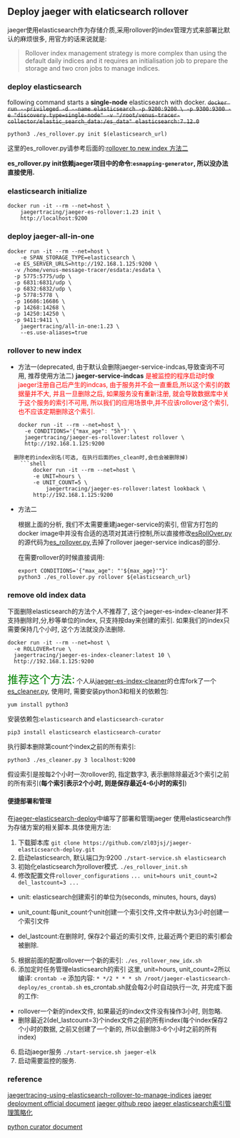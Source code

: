 ## Deploy jaeger with elaticsearch rollover

jaeger使用elasticsearch作为存储介质,采用rollover的index管理方式来部署比默认的麻烦很多, 用官方的话来说就是:

> Rollover index management strategy is more complex than using the default daily indices and it requires an initialisation job to prepare the storage and two cron jobs to manage indices.

### deploy elasticsearch

following command starts a **single-node** elasticsearch with docker.
~~`docker run --privileged -d --name elasticsearch -p 9200:9200 \
	-p 9300:9300
	-e "discovery.type=single-node"
	-v "/root/venus-tracer-collector/elastic_search_data:/es_data"
	elasticsearch:7.12.0`~~

`python3 ./es_rollover.py init $(elasticsearch_url)`

这里的es_rollover.py请参考后面的:[rollover to new index 方法二](#rollover_nex_idx_2)

**es_rollover.py init依赖jaeger项目中的命令:`esmapping-generator`, 所以没办法直接使用.**

### elasticsearch initialize

```shell
docker run -it --rm --net=host \ 
	jaegertracing/jaeger-es-rollover:1.23 init \
	http://localhost:9200
```

### deploy jaeger-all-in-one

```shell
docker run -it --rm --net=host \
	-e SPAN_STORAGE_TYPE=elasticsearch \
  -e ES_SERVER_URLS=http://192.168.1.125:9200 \
  -v /home/venus-message-tracer/esdata:/esdata \
  -p 5775:5775/udp \
  -p 6831:6831/udp \
  -p 6832:6832/udp \
  -p 5778:5778 \
  -p 16686:16686 \
  -p 14268:14268 \
  -p 14250:14250 \
  -p 9411:9411 \
	jaegertracing/all-in-one:1.23 \
	--es.use-aliases=true
```

### rollover to new index

- 方法一(deprecated, 由于默认会删除jaeger-service-indcas,导致查询不可用, 推荐使用方法二)
  **jaeger-service-indcas** <font color=red>是被监控的程序启动时像jaeger注册自己后产生的indcas, 
  由于服务并不会一直重启,所以这个索引的数据量并不大,
  并且一旦删除之后, 如果服务没有重新注册, 就会导致数据库中关于这个服务的索引不可用,
  所以我们的应用场景中,并不应该rollover这个索引, 也不应该定期删除这个索引.
  </font>

  ```shell
  docker run -it --rm --net=host \ 
    -e CONDITIONS='{"max_age": "5h"}' \
    jaegertracing/jaeger-es-rollover:latest rollover \
    http://192.168.1.125:9200 
```
  删除老的index别名(可选, 在执行后面的es_clean时,会也会被删除掉)
    ```shell
		docker run -it --rm --net=host \
		-e UNIT=hours \
		-e UNIT_COUNT=5 \
			jaegertracing/jaeger-es-rollover:latest lookback \
		http://192.168.1.125:9200
```
- <span id='rollover_nex_idx_2'>方法二</span>

  根据上面的分析, 我们不太需要重建jaeger-service的索引, 但官方打包的docker image中并没有合适的选项对其进行控制,所以直接修改[esRollOver.py](https://raw.githubusercontent.com/jaegertracing/jaeger/master/plugin/storage/es/esRollover.py)的源代码为[es_rollover.py](https://raw.githubusercontent.com/zl03jsj/jaeger-elasticsearch-deploy/master/es_rollover.py),去掉了rollover jaeger-service indicas的部分.

  在需要rollover的时候直接调用:
  ```shell
  export CONDITIONS='{"max_age": "'${max_age}'"}'
  python3 ./es_rollover.py rollover ${elasticsearch_url}
  ```

### remove old index data

下面删除elasticsearch的方法个人不推荐了, 这个jaeger-es-index-cleaner并不支持删除时,分,秒等单位的index, 只支持按day来创建的索引.
如果我们的index只需要保持几个小时, 这个方法就没办法删除.
  ```shell
docker run -it --rm --net=host \
	-e ROLLOVER=true \
	jaegertracing/jaeger-es-index-cleaner:latest 10 \
	http://192.168.1.125:9200
  ```

<font color=green weight=20 size=5>推荐这个方法:</font>
个人从[jaeger-es-index-cleaner](https://github.com/jaegertracing/jaeger/blob/master/plugin/storage/es/esCleaner.py)的仓库fork了一个 [es_cleaner.py](https://raw.githubusercontent.com/zl03jsj/jaeger-elasticsearch-deploy/master/es_cleaner.py), 使用时, 需要安装python3和相关的依赖包:

```shell
yum install python3 
```

安装依赖包:`elasticsearch` and `elasticsearch-curator`
```shell
pip3 install elasticsearch elasticsearch-curator
```

执行脚本删除第count个index之前的所有索引:
```shell
python3 ./es_cleaner.py 3 localhost:9200
```
假设索引是按每2个小时一次rollover的, 指定数字3, 表示删除除最近3个索引之前的所有索引(**每个索引表示2个小时, 则是保存最近4-6小时的索引**)

#### 便捷部署和管理

在[jaeger-elasticsearch-deploy](https://github.com/zl03jsj/jaeger-elasticsearch-deploy.git)中编写了部署和管理jaeger 使用elasticsearch作为存储方案的相关脚本.具体使用方法:

1. 下载脚本库
```git clone https://github.com/zl03jsj/jaeger-elasticsearch-deploy.git```
2. 启动elasticsearch, 默认端口为:9200
```./start-service.sh elasticsearch```
3. 初始化elasticsearch为rollover模式.
```./es_rollover_init.sh```
4. 修改配置文件`rollover_configurations`
`...
unit=hours
unit_count=2
del_lastcount=3
...
`
- unit: elasticsearch创建索引的单位为(seconds, minutes, hours, days)

- unit_count:每unit_count个unit创建一个索引文件,文件中默认为3小时创建一个索引文件

- del_lastcount:在删除时, 保存2个最近的索引文件, 比最近两个更旧的索引都会被删除.

5. 根据前面的配置rollover一个新的索引:
```./es_rollover_new_idx.sh```
5. 添加定时任务管理elasticsearch的索引
这里, unit=hours, unit_count=2所以编译:
```crontab -e```
添加内容:
```* */2 * * * sh /root/jaeger-elasticsearch-deploy/es_crontab.sh```
 es_crontab.sh就会每2小时自动执行一次, 
并完成下面的工作:
- rollover一个新的index文件, 如果最近的index文件没有操作3小时, 则忽略.
- 删除最近2(del_lastcount=3)个index文件之前的所有index(每个index保存2个小时的数据, 之前又创建了一个新的, 所以会删除3-6个小时之前的所有index)
6. 启动jaeger服务
```./start-service.sh jaeger-elk```
7. 启动需要监控的服务.

### reference

[jaegertracing-using-elasticsearch-rollover-to-manage-indices](https://medium.com/jaegertracing/using-elasticsearch-rollover-to-manage-indices-8b3d0c77915d)
[jaeger deployment official document](https://www.jaegertracing.io/docs/1.23/deployment/)
[jaeger github repo](https://github.com/jaegertracing/jaeger)
[jaeger elasticsearch索引管理策略化](https://www.jaegertracing.io/docs/1.23/deployment/#elasticsearch-ilm-support)

[python curator document](https://curator.readthedocs.io/en/latest/index.html)

